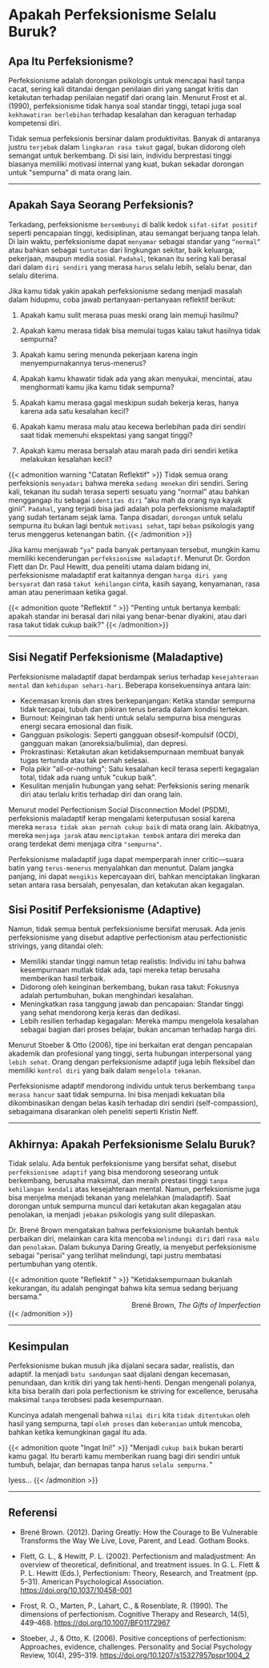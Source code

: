 # Apakah Perfeksionisme Selalu Buruk?


<!--more-->

## Apa Itu Perfeksionisme?

Perfeksionisme adalah dorongan psikologis untuk mencapai hasil tanpa cacat, sering kali ditandai dengan penilaian diri yang sangat kritis dan ketakutan terhadap penilaian negatif dari orang lain. Menurut Frost et al. (1990), perfeksionisme tidak hanya soal standar tinggi, tetapi juga soal `kekhawatiran berlebihan` terhadap kesalahan dan keraguan terhadap kompetensi diri.

Tidak semua perfeksionis bersinar dalam produktivitas. Banyak di antaranya justru `terjebak` dalam `lingkaran rasa takut` gagal, bukan didorong oleh semangat untuk berkembang. Di sisi lain, individu berprestasi tinggi biasanya memiliki motivasi internal yang kuat, bukan sekadar dorongan untuk "sempurna" di mata orang lain.

---
## Apakah Saya Seorang Perfeksionis?

Terkadang, perfeksionisme `bersembunyi` di balik kedok `sifat-sifat positif` seperti pencapaian tinggi, kedisiplinan, atau semangat berjuang tanpa lelah. Di lain waktu, perfeksionisme dapat `menyamar` sebagai standar yang `“normal”` atau bahkan sebagai `tuntutan` dari lingkungan sekitar, baik keluarga, pekerjaan, maupun media sosial. `Padahal`, tekanan itu sering kali berasal dari dalam `diri sendiri` yang merasa `harus` selalu lebih, selalu benar, dan selalu diterima.

Jika kamu tidak yakin apakah perfeksionisme sedang menjadi masalah dalam hidupmu, coba jawab pertanyaan-pertanyaan reflektif berikut:

1. Apakah kamu sulit merasa puas meski orang lain memuji hasilmu?

2. Apakah kamu merasa tidak bisa memulai tugas kalau takut hasilnya tidak sempurna?
3. Apakah kamu sering menunda pekerjaan karena ingin menyempurnakannya terus-menerus?
4. Apakah kamu khawatir tidak ada yang akan menyukai, mencintai, atau menghormati kamu jika kamu tidak sempurna?
5. Apakah kamu merasa gagal meskipun sudah bekerja keras, hanya karena ada satu kesalahan kecil?
6. Apakah kamu merasa malu atau kecewa berlebihan pada diri sendiri saat tidak memenuhi ekspektasi yang sangat tinggi?
7. Apakah kamu merasa bersalah atau marah pada diri sendiri ketika melakukan kesalahan kecil?

{{< admonition warning "Catatan Reflektif" >}}
Tidak semua orang perfeksionis `menyadari` bahwa mereka `sedang menekan` diri sendiri. Sering kali, tekanan itu sudah terasa seperti sesuatu yang “normal” atau bahkan menggangap itu sebagai `identitas diri` “aku mah da orang nya kayak ginii”. `Padahal`, yang terjadi bisa jadi adalah pola perfeksionisme maladaptif yang sudah tertanam sejak lama. Tanpa disadari, `dorongan` untuk selalu sempurna itu bukan lagi bentuk `motivasi sehat`, tapi `beban` psikologis yang terus menggerus ketenangan batin. 
{{< /admonition >}}

Jika kamu menjawab `“ya”` pada banyak pertanyaan tersebut, mungkin kamu memiliki kecenderungan `perfeksionisme maladaptif`. Menurut Dr. Gordon Flett dan Dr. Paul Hewitt, dua peneliti utama dalam bidang ini, perfeksionisme maladaptif erat kaitannya dengan `harga diri yang bersyarat` dan rasa `takut kehilangan` cinta, kasih sayang, kenyamanan, rasa aman atau penerimaan ketika gagal.

{{< admonition quote "Reflektif " >}}
"Penting untuk bertanya kembali: apakah standar ini berasal dari nilai yang benar-benar diyakini, atau dari rasa takut tidak cukup baik?"
{{< /admonition>}}

---
## Sisi Negatif Perfeksionisme (Maladaptive)

Perfeksionisme maladaptif dapat berdampak serius terhadap `kesejahteraan mental` dan `kehidupan sehari-hari`. Beberapa konsekuensinya antara lain:

- Kecemasan kronis dan stres berkepanjangan: Ketika standar sempurna tidak tercapai, tubuh dan pikiran terus berada dalam kondisi tertekan.
- Burnout: Keinginan tak henti untuk selalu sempurna bisa menguras energi secara emosional dan fisik.
- Gangguan psikologis: Seperti gangguan obsesif-kompulsif (OCD), gangguan makan (anoreksia/bulimia), dan depresi.
- Prokrastinasi: Ketakutan akan ketidaksempurnaan membuat banyak tugas tertunda atau tak pernah selesai.
- Pola pikir "all-or-nothing": Satu kesalahan kecil terasa seperti kegagalan total, tidak ada ruang untuk "cukup baik".
- Kesulitan menjalin hubungan yang sehat: Perfeksionis sering menarik diri atau terlalu kritis terhadap diri dan orang lain.

Menurut model Perfectionism Social Disconnection Model (PSDM), perfeksionis maladaptif kerap mengalami keterputusan sosial karena mereka `merasa tidak akan pernah cukup baik` di mata orang lain. Akibatnya, mereka `menjaga jarak` atau `menciptakan tembok` antara diri mereka dan orang terdekat demi menjaga citra `"sempurna"`.

Perfeksionisme maladaptif juga dapat memperparah inner critic—suara batin yang `terus-menerus` menyalahkan dan menuntut. Dalam jangka panjang, ini dapat `mengikis` kepercayaan diri, bahkan menciptakan lingkaran setan antara rasa bersalah, penyesalan, dan ketakutan akan kegagalan.

## Sisi Positif Perfeksionisme (Adaptive)

Namun, tidak semua bentuk perfeksionisme bersifat merusak. Ada jenis perfeksionisme yang disebut adaptive perfectionism atau perfectionistic strivings, yang ditandai oleh:

- Memiliki standar tinggi namun tetap realistis: Individu ini tahu bahwa kesempurnaan mutlak tidak ada, tapi mereka tetap berusaha memberikan hasil terbaik.
- Didorong oleh keinginan berkembang, bukan rasa takut: Fokusnya adalah pertumbuhan, bukan menghindari kesalahan.
- Meningkatkan rasa tanggung jawab dan pencapaian: Standar tinggi yang sehat mendorong kerja keras dan dedikasi.
- Lebih resilien terhadap kegagalan: Mereka mampu mengelola kesalahan sebagai bagian dari proses belajar, bukan ancaman terhadap harga diri.

Menurut Stoeber & Otto (2006), tipe ini berkaitan erat dengan pencapaian akademik dan profesional yang tinggi, serta hubungan interpersonal yang `lebih sehat`. Orang dengan perfeksionisme adaptif juga lebih fleksibel dan memiliki `kontrol diri` yang baik dalam `mengelola tekanan`.

Perfeksionisme adaptif mendorong individu untuk terus berkembang `tanpa merasa hancur` saat tidak sempurna. Ini bisa menjadi kekuatan bila dikombinasikan dengan belas kasih terhadap diri sendiri (self-compassion), sebagaimana disarankan oleh peneliti seperti Kristin Neff.

---
## Akhirnya: Apakah Perfeksionisme Selalu Buruk?

Tidak selalu. Ada bentuk perfeksionisme yang bersifat sehat, disebut `perfeksionisme adaptif` yang bisa mendorong seseorang untuk berkembang, berusaha maksimal, dan meraih prestasi tinggi `tanpa kehilangan kendali` atas kesejahteraan mental. Namun, perfeksionisme juga bisa menjelma menjadi tekanan yang melelahkan (maladaptif). Saat dorongan untuk sempurna muncul dari ketakutan akan kegagalan atau penolakan, ia menjadi `jebakan` psikologis yang sulit dilepaskan.

Dr. Brené Brown mengatakan bahwa perfeksionisme bukanlah bentuk perbaikan diri, melainkan cara kita mencoba `melindungi diri` dari `rasa malu` dan `penolakan`. Dalam bukunya Daring Greatly, ia menyebut perfeksionisme sebagai "perisai" yang terlihat melindungi, tapi justru membatasi pertumbuhan yang otentik.

{{< admonition quote "Reflektif " >}}
"Ketidaksempurnaan bukanlah kekurangan, itu adalah pengingat bahwa kita semua sedang berjuang bersama."
<span style="display:block; text-align:right;"> Brené Brown, *The Gifts of Imperfection*</span> 
{{< /admonition >}}


---
## Kesimpulan

Perfeksionisme bukan musuh jika dijalani secara sadar, realistis, dan adaptif. Ia menjadi `batu sandungan` saat dijalani dengan kecemasan, penundaan, dan kritik diri yang tak henti-henti. Dengan mengenali polanya, kita bisa beralih dari pola perfectionism ke striving for excellence, berusaha maksimal `tanpa` terobsesi pada kesempurnaan.

Kuncinya adalah mengenali bahwa `nilai diri` kita `tidak ditentukan` oleh hasil yang sempurna, tapi `oleh proses` dan `keberanian` untuk mencoba, bahkan ketika kemungkinan gagal itu ada.

{{< admonition quote "Ingat Ini!" >}}
"Menjadi `cukup baik` bukan berarti kamu gagal. Itu berarti kamu memberikan ruang bagi diri sendiri untuk tumbuh, belajar, dan bernapas tanpa harus `selalu sempurna.`" 

Iyess...
{{< /admonition >}}

---
## Referensi
- Brené Brown. (2012). Daring Greatly: How the Courage to Be Vulnerable Transforms the Way We Live, Love, Parent, and Lead. Gotham Books.

- Flett, G. L., & Hewitt, P. L. (2002). Perfectionism and maladjustment: An overview of theoretical, definitional, and treatment issues. In G. L. Flett & P. L. Hewitt (Eds.), Perfectionism: Theory, Research, and Treatment (pp. 5–31). American Psychological Association. https://doi.org/10.1037/10458-001

- Frost, R. O., Marten, P., Lahart, C., & Rosenblate, R. (1990). The dimensions of perfectionism. Cognitive Therapy and Research, 14(5), 449–468. https://doi.org/10.1007/BF01172967

- Stoeber, J., & Otto, K. (2006). Positive conceptions of perfectionism: Approaches, evidence, challenges. Personality and Social Psychology Review, 10(4), 295–319. https://doi.org/10.1207/s15327957pspr1004_2
